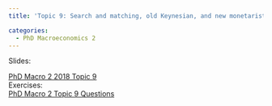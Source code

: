 ```yaml
---
title: 'Topic 9: Search and matching, old Keynesian, and new monetarist models'

categories:
  - PhD Macroeconomics 2
---
```

Slides:
<div class="PDFcontainer">
<div class="PDFelement"><object data="http://www.tholden.org/wp-content/uploads/2018/05/PhD-Macro-2-2018-Topic-9.pdf" type="application/pdf" width="100%" height="100%"><a href="http://www.tholden.org/wp-content/uploads/2018/05/PhD-Macro-2-2018-Topic-9.pdf">PhD Macro 2 2018 Topic 9</a></object></div>
</div>
Exercises:
<div class="PDFcontainer">
<div class="PDFelement"><object data="http://www.tholden.org/wp-content/uploads/2018/05/PhD-Macro-2-Topic-9-Questions.pdf" type="application/pdf" width="100%" height="100%"><a href="http://www.tholden.org/wp-content/uploads/2018/05/PhD-Macro-2-Topic-9-Questions.pdf">PhD Macro 2 Topic 9 Questions</a></object></div>
</div>
